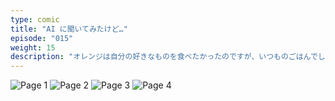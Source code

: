 ```yaml
---
type: comic
title: "AI に聞いてみたけど…"
episode: "015"
weight: 15
description: "オレンジは自分の好きなものを食べたかったのですが、いつものごはんでした… 😭"
---
```


![Page 1](name-1.jpg)
![Page 2](name-2.jpg)
![Page 3](name-3.jpg)
![Page 4](name-4.jpg)
